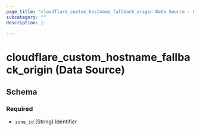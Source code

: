 ```yaml
---
page_title: "cloudflare_custom_hostname_fallback_origin Data Source - Cloudflare"
subcategory: ""
description: |-
  
---
```


# cloudflare_custom_hostname_fallback_origin (Data Source)




<!-- schema generated by tfplugindocs -->
## Schema

### Required

- `zone_id` (String) Identifier


